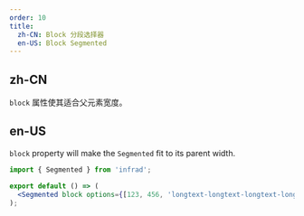 ```yaml
---
order: 10
title:
  zh-CN: Block 分段选择器
  en-US: Block Segmented
---
```


## zh-CN

`block` 属性使其适合父元素宽度。

## en-US

`block` property will make the `Segmented` fit to its parent width.

```jsx
import { Segmented } from 'infrad';

export default () => (
  <Segmented block options={[123, 456, 'longtext-longtext-longtext-longtext']} />
);
```
